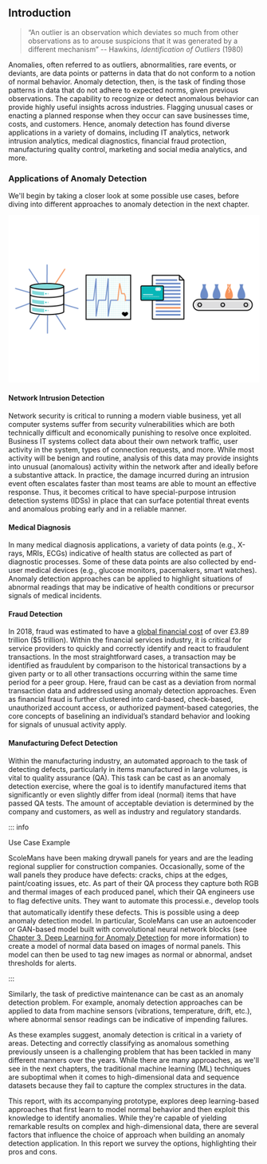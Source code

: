 ## Introduction

> “An outlier is an observation which deviates so much from other observations as to arouse suspicions that it was generated by a different mechanism”
> -- Hawkins, _Identification of Outliers_ (1980)

Anomalies, often referred to as outliers, abnormalities, rare events, or
deviants, are data points or patterns in data that do not conform to a notion of
normal behavior. Anomaly detection, then, is the task of finding those patterns
in data that do not adhere to expected norms, given previous observations.
The capability to recognize or detect anomalous behavior can provide highly
useful insights across industries. Flagging unusual cases or enacting a planned
response when they occur can save businesses time, costs, and
customers. Hence, anomaly detection has found diverse applications in a variety
of domains, including IT analytics, network intrusion analytics, medical
diagnostics, financial fraud protection, manufacturing quality control,
marketing and social media analytics, and more.

### Applications of Anomaly Detection

We'll begin by taking a closer look at some possible use cases, before diving into different approaches to anomaly detection in the next chapter.

![Anomaly detection is relevant to several usecases - Network intrusion detection, Medical diagnosis, Fraud detection and manufacturing defect detection.](figures/ill-18.png)

#### Network Intrusion Detection

Network security is critical to running a modern viable business, yet all computer
systems suffer from security vulnerabilities which are both technically
difficult and economically punishing to resolve once exploited. Business IT
systems collect data about their own network traffic, user activity in the
system, types of connection requests, and more. While most activity will be benign
and routine, analysis of this data may provide insights into unusual (anomalous)
activity within the network after and ideally before a substantive attack. In
practice, the damage incurred during an intrusion event often escalates faster
than most teams are able to mount an effective response. Thus, it becomes 
critical to have special-purpose intrusion detection systems (IDSs) in place that 
can surface potential threat events and anomalous probing early and in a reliable manner.

#### Medical Diagnosis

In many medical diagnosis applications, a variety of data points (e.g., X-rays,
MRIs, ECGs) indicative of health status are collected as part of diagnostic
processes. Some of these data points are also collected by end-user medical
devices (e.g., glucose monitors, pacemakers, smart watches). Anomaly detection
approaches can be applied to highlight situations of abnormal readings that may
be indicative of health conditions or precursor signals of medical incidents.  

#### Fraud Detection

In 2018, fraud was estimated to have a [global financial cost](http://www.crowe.ie/wp-content/uploads/2019/08/The-Financial-Cost-of-Fraud-2019.pdf) of over £3.89 trillion ($5
trillion). Within the financial services industry, it is critical for service
providers to quickly and correctly identify and react to fraudulent transactions. In the
most straightforward cases, a transaction may be identified as fraudulent
by comparison to the historical transactions by a given party or to all
other transactions occurring within the same time period for a peer group. Here,
fraud can be cast as a deviation from normal transaction data and addressed
using anomaly detection approaches. Even as financial fraud is further clustered
into card-based, check-based, unauthorized account access, or authorized
payment-based categories, the core concepts of baselining an individual’s
standard behavior and looking for signals of unusual activity apply.

#### Manufacturing Defect Detection

Within the manufacturing industry, an automated approach to the task of
detecting defects, particularly in items manufactured in large volumes, is vital to quality
assurance (QA). This task can be cast as an anomaly detection exercise, where the goal is to
identify manufactured items that significantly or even slightly differ from
ideal (normal) items that have passed QA tests. The amount of
acceptable deviation is determined by the company and customers, as well as
industry and regulatory standards. 

::: info

Use Case Example

ScoleMans have been making drywall panels for years and are the leading regional
supplier for construction companies. Occasionally, some of the wall panels they
produce have defects: cracks, chips at the edges, paint/coating issues, etc. As
part of their QA process they capture both RGB and thermal images of each produced
panel, which their QA engineers use to flag defective units. They want to automate
this process&#151;i.e., develop tools that automatically identify these defects.
This is possible using a deep anomaly detection model.
In particular, ScoleMans can use an autoencoder or GAN-based model built with
convolutional neural network blocks (see [Chapter 3. Deep Learning for Anomaly Detection](#deep-learning-for-anomaly-detection) for more
information) to create a model of normal data based on images of normal panels.
This model can then be used to tag new images as normal or abnormal, andset thresholds for alerts.

:::

Similarly, the task of predictive maintenance can be cast as an anomaly detection problem.
For example, anomaly detection approaches can be applied to data from machine
sensors (vibrations, temperature, drift, etc.), where abnormal sensor readings
can be indicative of impending failures.

As these examples suggest, anomaly detection is critical in a variety of areas.
Detecting and correctly classifying as anomalous something previously unseen is a
challenging problem that has been tackled in many different manners over the
years. While there are many approaches, as we'll see in the next chapters, 
the traditional machine learning (ML) techniques
are suboptimal when it comes to high-dimensional data and sequence
datasets because they fail to capture the complex structures in the data.

This report, with its accompanying prototype, explores deep learning-based
approaches that first learn to model normal behavior and then exploit this
knowledge to identify anomalies. While they're capable of yielding remarkable results on
complex and high-dimensional data, there are several factors that influence the
choice of approach when building an anomaly detection application. In this
report we survey the options, highlighting their pros and cons.

